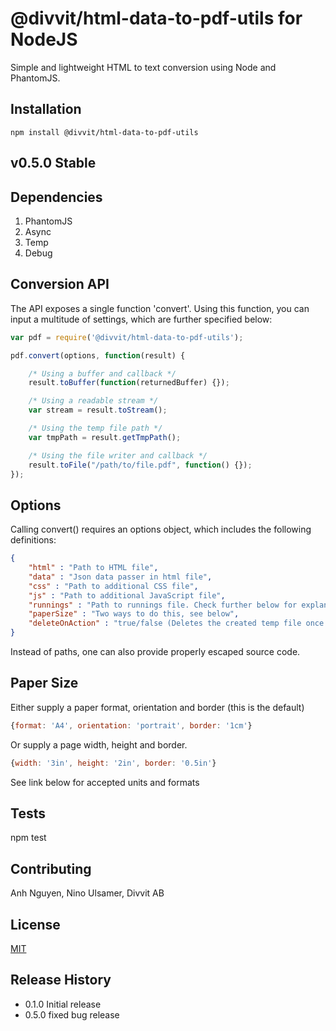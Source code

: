 # @divvit/html-data-to-pdf-utils for NodeJS

Simple and lightweight HTML to text conversion using Node and PhantomJS.

## Installation

````
npm install @divvit/html-data-to-pdf-utils
````

## v0.5.0 Stable

## Dependencies

1. PhantomJS
2. Async
3. Temp
4. Debug

## Conversion API

The API exposes a single function 'convert'. Using this function, you can input a multitude of settings, which are further specified below:

```` javascript
var pdf = require('@divvit/html-data-to-pdf-utils');

pdf.convert(options, function(result) {

	/* Using a buffer and callback */
	result.toBuffer(function(returnedBuffer) {});

	/* Using a readable stream */
	var stream = result.toStream();

	/* Using the temp file path */
	var tmpPath = result.getTmpPath();

	/* Using the file writer and callback */
	result.toFile("/path/to/file.pdf", function() {});
});
````

## Options

Calling convert() requires an options object, which includes the following definitions:

```` json
{
	"html" : "Path to HTML file",
	"data" : "Json data passer in html file",
	"css" : "Path to additional CSS file",
	"js" : "Path to additional JavaScript file",
	"runnings" : "Path to runnings file. Check further below for explanation.",
	"paperSize" : "Two ways to do this, see below",
	"deleteOnAction" : "true/false (Deletes the created temp file once you access it via toBuffer() or toFile())"
}
````

Instead of paths, one can also provide properly escaped source code.

## Paper Size

Either supply a paper format, orientation and border (this is the default)
```` javascript
{format: 'A4', orientation: 'portrait', border: '1cm'}
````
Or supply a page width, height and border.
```` javascript
{width: '3in', height: '2in', border: '0.5in'}
````

See link below for accepted units and formats



## Tests

  npm test

## Contributing

Anh Nguyen, Nino Ulsamer, Divvit AB

## License

[MIT](LICENSE)

## Release History

* 0.1.0 Initial release
* 0.5.0 fixed bug release
